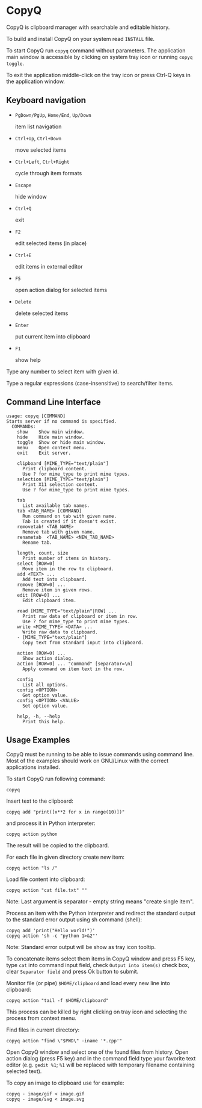 CopyQ
=====
CopyQ is clipboard manager with searchable and editable history.

To build and install CopyQ on your system read `INSTALL` file.

To start CopyQ run `copyq` command without parameters. The application main
window is accessible by clicking on system tray icon or running `copyq toggle`.

To exit the application middle-click on the tray icon or press Ctrl-Q keys
in the application window.

Keyboard navigation
-------------------
* `PgDown/PgUp`, `Home/End`, `Up/Down`

    item list navigation

* `Ctrl+Up`, `Ctrl+Down`

    move selected items

* `Ctrl+Left`, `Ctrl+Right`

    cycle through item formats

* `Escape`

    hide window

* `Ctrl+Q`

    exit

* `F2`

    edit selected items (in place)

* `Ctrl+E`

    edit items in external editor

* `F5`

    open action dialog for selected items

* `Delete`

    delete selected items

* `Enter`

    put current item into clipboard

* `F1`

    show help

Type any number to select item with given id.

Type a regular expressions (case-insensitive) to search/filter items.

Command Line Interface
----------------------

    usage: copyq [COMMAND]
    Starts server if no command is specified.
      COMMANDs:
        show    Show main window.
        hide    Hide main window.
        toggle  Show or hide main window.
        menu    Open context menu.
        exit    Exit server.

        clipboard [MIME_TYPE="text/plain"]
          Print clipboard content.
          Use ? for mime_type to print mime types.
        selection [MIME_TYPE="text/plain"]
          Print X11 selection content.
          Use ? for mime_type to print mime types.

        tab
          List available tab names.
        tab <TAB_NAME> [COMMAND]
          Run command on tab with given name.
          Tab is created if it doesn't exist.
        removetab! <TAB_NAME>
          Remove tab with given name.
        renametab  <TAB_NAME> <NEW_TAB_NAME>
          Rename tab.

        length, count, size
          Print number of items in history.
        select [ROW=0]
          Move item in the row to clipboard.
        add <TEXT> ...
          Add text into clipboard.
        remove [ROW=0] ...
          Remove item in given rows.
        edit [ROW=0] ...
          Edit clipboard item.

        read [MIME_TYPE="text/plain"|ROW] ...
          Print raw data of clipboard or item in row.
          Use ? for mime_type to print mime types.
        write <MIME_TYPE> <DATA> ...
          Write raw data to clipboard.
        - [MIME_TYPE="text/plain"]
          Copy text from standard input into clipboard.

        action [ROW=0] ...
          Show action dialog.
        action [ROW=0] ... "command" [separator=\n]
          Apply command on item text in the row.

        config
          List all options.
        config <OPTION>
          Get option value.
        config <OPTION> <VALUE>
          Set option value.

        help, -h, --help
          Print this help.


Usage Examples
--------------
CopyQ must be running to be able to issue commands using command line.
Most of the examples should work on GNU/Linux with the correct applications
installed.

To start CopyQ run following command:

    copyq

Insert text to the clipboard:

    copyq add "print([x**2 for x in range(10)])"

and process it in Python interpreter:

    copyq action python

The result will be copied to the clipboard.

For each file in given directory create new item:

    copyq action "ls /"

Load file content into clipboard:

    copyq action "cat file.txt" ""

Note: Last argument is separator - empty string means "create single item".

Process an item with the Python interpreter and redirect the standard output
to the standard error output using sh command (shell):

    copyq add 'print("Hello world!")'
    copyq action 'sh -c "python 1>&2"'

Note: Standard error output will be show as tray icon tooltip.

To concatenate items select them items in CopyQ window and press F5 key,
type `cat` into command input field, check `Output into item(s)` check box,
clear `Separator field` and press Ok button to submit.

Monitor file (or pipe) `$HOME/clipboard` and load every new line into clipboard:

    copyq action "tail -f $HOME/clipboard"

This process can be killed by right clicking on tray icon and selecting
the process from context menu.

Find files in current directory:

    copyq action "find \"$PWD\" -iname '*.cpp'"

Open CopyQ window and select one of the found files from history. Open action
dialog (press F5 key) and in the command field type your favorite text editor
(e.g. `gedit %1`; `%1` will be replaced with temporary filename containing
selected text).

To copy an image to clipboard use for example:

    copyq - image/gif < image.gif
    copyq - image/svg < image.svg

